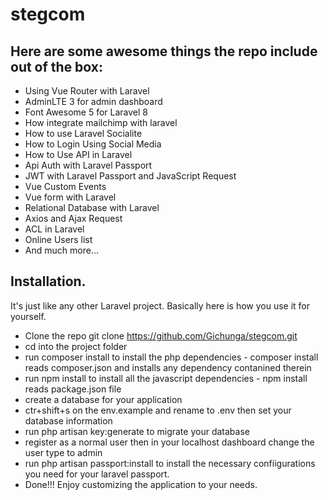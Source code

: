 # stegcom

 ## Here are some awesome things the repo include out of the box:
  * Using Vue Router with Laravel
  * AdminLTE 3 for admin dashboard
  * Font Awesome 5 for Laravel 8
  * How integrate mailchimp with laravel
  * How to use Laravel Socialite
  * How to Login Using Social Media
  * How to Use API in Laravel
  * Api Auth with Laravel Passport
  * JWT with Laravel Passport and JavaScript Request
  * Vue Custom Events
  * Vue form with Laravel
  * Relational Database with Laravel
  * Axios and Ajax Request
  * ACL in Laravel
  * Online Users list
  * And much more...

## Installation.

It's just like any other Laravel project. Basically here is how you use it for yourself.
* Clone the repo git clone https://github.com/Gichunga/stegcom.git
* cd into the project folder
* run composer install to install the php dependencies - composer install reads composer.json and installs any dependency contanined therein
* run npm install to install all the javascript dependencies - npm install reads package.json file
* create a database for your application
* ctr+shift+s on the env.example and rename to .env then set your database information
* run php artisan key:generate to migrate your database
* register as a normal user then in your localhost dashboard change the user type to admin
* run php artisan passport:install to install the necessary confiigurations you need for your laravel passport.
* Done!!! Enjoy customizing the application to your needs.

